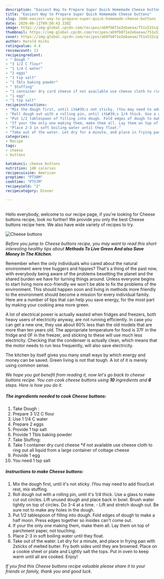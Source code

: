 ```yaml
---
description: "Easiest Way to Prepare Super Quick Homemade Cheese buttons"
title: "Easiest Way to Prepare Super Quick Homemade Cheese buttons"
slug: 2686-easiest-way-to-prepare-super-quick-homemade-cheese-buttons
date: 2020-06-11T09:50:43.338Z
image: https://img-global.cpcdn.com/recipes/ab9fb071e2ebaeaa/751x532cq70/cheese-buttons-recipe-main-photo.jpg
thumbnail: https://img-global.cpcdn.com/recipes/ab9fb071e2ebaeaa/751x532cq70/cheese-buttons-recipe-main-photo.jpg
cover: https://img-global.cpcdn.com/recipes/ab9fb071e2ebaeaa/751x532cq70/cheese-buttons-recipe-main-photo.jpg
author: Harold Hicks
ratingvalue: 4.4
reviewcount: 13
recipeingredient:
- " Dough "
- "3 1/2 C flour"
- "1 1/4 C water"
- "2 eggs"
- "1 tsp salt"
- "1 Tbls baking powder"
- " Stuffing"
- "1 container dry curd cheese if not available use cheese cloth to ring out all liquid from a large container of cottage cheese"
- "1 egg"
- "1 tsp salt"
recipeinstructions:
- "Mix the dough first, until it&#39;s not sticky. (You may need to add flour)Let rest, mix stuffing."
- "Roll dough out with a rolling pin, until it&#39;s 1/4 thick. Use a glass to make cut out circles. Lift unused dough and place back in bowl. Brush water lightly on top of circles. Do 3-4 at a time. Lift and stretch dough out. Be sure not to make any holes in the dough."
- "Put 1/2 tablespoon of filling into dough. Fold edges of dough to make a half moon. Press edges together so insides can&#39;t come out."
- "If your the only one making them, make them all. Lay them on top of parchment paper, not touching."
- "Place 2-3 in soft boiling water until they float."
- "Take out of the water. Let dry for a minute, and place in frying pan with 2sticks of melted butter. Fry both sides until they are browned. Place on a cookie sheet or plate and Lightly salt the tops. Put in oven to keep warm until all are cooked. Enjoy!"
categories:
- Recipe
tags:
- cheese
- buttons

katakunci: cheese buttons 
nutrition: 148 calories
recipecuisine: American
preptime: "PT38M"
cooktime: "PT57M"
recipeyield: "2"
recipecategory: Dinner

---
```

<br>
Hello everybody, welcome to our recipe page, if you're looking for Cheese buttons recipe, look no further! We provide you only the best Cheese buttons recipe here. We also have wide variety of recipes to try.
<br>


![Cheese buttons](https://img-global.cpcdn.com/recipes/ab9fb071e2ebaeaa/751x532cq70/cheese-buttons-recipe-main-photo.jpg)

<i>Before you jump to Cheese buttons recipe, you may want to read this short interesting healthy tips about 
<strong>Methods To Live Green And also Save Money In The Kitchen</strong>.</i>
</br>

Remember when the only individuals who cared about the natural environment were tree huggers and hippies? That's a thing of the past now, with everybody being aware of the problems besetting the planet and the shared burden we have for turning things around. Unless everyone begins to start living more eco-friendly we won't be able to fix the problems of the environment. This should happen soon and living in methods more friendly to the environment should become a mission for every individual family. Here are a number of tips that can help you save energy, for the most part by making your cooking area more green.

A lot of electrical power is actually wasted when fridges and freezers, both heavy users of electricity anyway, are not running efficiently. In case you can get a new one, they use about 60% less than the old models that are more than ten years old. The appropriate temperature for food is 37F in the fridge and 0F in the freezer, and sticking to these will use much less electricity. Checking that the condenser is actually clean, which means that the motor needs to run less frequently, will also save electricity.

The kitchen by itself gives you many small ways by which energy and money can be saved. Green living is not that tough. A lot of it is merely using common sense.


<i>We hope you got benefit from reading it, now let's go back to cheese buttons recipe. You can cook cheese buttons using <strong>10</strong> ingredients and <strong>6</strong> steps. Here is how you do it.
</i>

##### The ingredients needed to cook Cheese buttons:

1. Take  Dough :
1. Prepare 3 1/2 C flour
1. Use 1 1/4 C water
1. Prepare 2 eggs
1. Provide 1 tsp salt
1. Provide 1 Tbls baking powder
1. Take  Stuffing:
1. Take 1 container dry curd cheese *if not available use cheese cloth to ring out all liquid from a large container of cottage cheese
1. Provide 1 egg
1. You need 1 tsp salt


##### Instructions to make Cheese buttons:

1. Mix the dough first, until it&#39;s not sticky. (You may need to add flour)Let rest, mix stuffing.
1. Roll dough out with a rolling pin, until it&#39;s 1/4 thick. Use a glass to make cut out circles. Lift unused dough and place back in bowl. Brush water lightly on top of circles. Do 3-4 at a time. - Lift and stretch dough out. Be sure not to make any holes in the dough.
1. Put 1/2 tablespoon of filling into dough. Fold edges of dough to make a half moon. Press edges together so insides can&#39;t come out.
1. If your the only one making them, make them all. Lay them on top of parchment paper, not touching.
1. Place 2-3 in soft boiling water until they float.
1. Take out of the water. Let dry for a minute, and place in frying pan with 2sticks of melted butter. Fry both sides until they are browned. Place on a cookie sheet or plate and Lightly salt the tops. Put in oven to keep warm until all are cooked. Enjoy!


<i>If you find this Cheese buttons recipe valuable please share it to your friends or family, thank you and good luck.</i>
